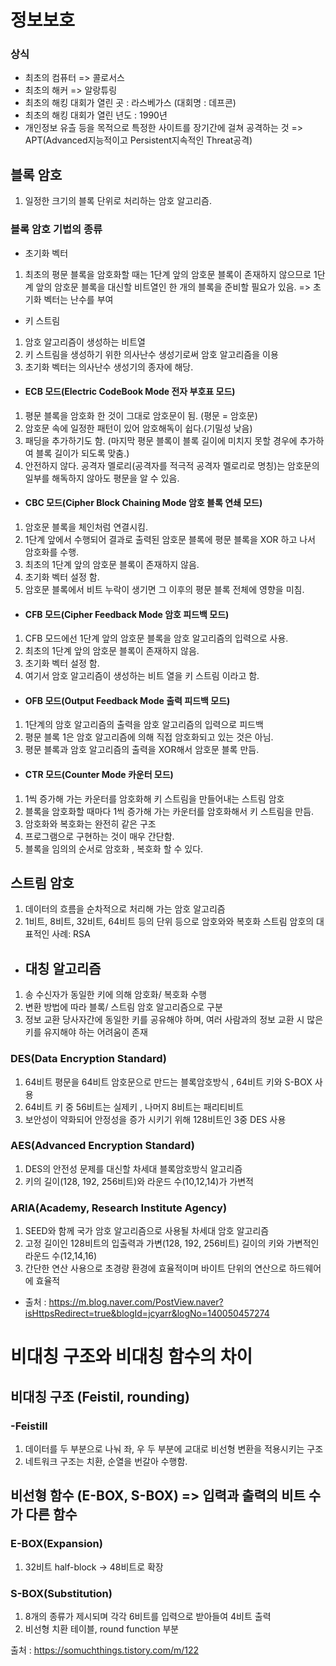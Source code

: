 # 정보보호

### 상식 
- 최초의 컴퓨터 => 콜로서스
- 최초의 해커 => 알랑튜링
- 최초의 해킹 대회가 열린 곳 : 라스베가스 (대회명 : 데프콘)
- 최초의 해킹 대회가 열린 년도 : 1990년
- 개인정보 유츨 등을 목적으로 특정한 사이트를 장기간에 걸쳐 공격하는 것 => APT(Advanced지능적이고 Persistent지속적인 Threat공격)


## 블록 암호 
1. 일정한 크기의 블록 단위로 처리하는 암호 알고리즘.

### 블록 암호 기법의 종류 
* 초기화 벡터
1. 최초의 평문 블록을 암호화할 때는 1단계 앞의 암호문 블록이 존재하지 않으므로 1단계 앞의 암호문 블록을 대신할 비트열인 한 개의 블록을 준비할 필요가 있음. => 초기화 벡터는 난수를 부여
* 키 스트림
1. 암호 알고리즘이 생성하는 비트열
2. 키 스트림을 생성하기 위한 의사난수 생성기로써 암호 알고리즘을 이용
3. 초기화 벡터는 의사난수 생성기의 종자에 해당.

- #### ECB 모드(Electric CodeBook Mode 전자 부호표 모드)
1. 평문 블록을 암호화 한 것이 그대로 암호문이 됨. (평문 = 암호문) 
2. 암호문 속에 일정한 패턴이 있어 암호해독이 쉽다.(기밀성 낮음)
3. 패딩을 추가하기도 함. (마지막 평문 블록이 블록 길이에 미치지 못할 경우에 추가하여 블록 길이가 되도록 맞춤.)
4. 안전하지 않다. 공격자 멜로리(공격자를 적극적 공격자 멜로리로 명칭)는 암호문의 일부를 해독하지 않아도 평문을 알 수 있음.
- #### CBC 모드(Cipher Block Chaining Mode 암호 블록 연쇄 모드)
1. 암호문 블록을 체인처럼 연결시킴.
2. 1단계 앞에서 수행되어 결과로 출력된 암호문 블록에 평문 블록을 XOR 하고 나서 암호화를 수행.
3. 최초의 1단계 앞의 암호문 블록이 존재하지 않음.
4. 초기화 벡터 설정 함.
5. 암호문 블록에서 비트 누락이 생기면 그 이후의 평문 블록 전체에 영향을 미침. 
- #### CFB 모드(Cipher Feedback Mode 암호 피드백 모드)
1. CFB 모드에선 1단계 앞의 암호문 블록을 암호 알고리즘의 입력으로 사용.
2. 최초의 1단계 앞의 암호문 블록이 존재하지 않음.
3. 초기화 벡터 설정 함.
4. 여기서 암호 알고리즘이 생성하는 비트 열을 키 스트림 이라고 함. 
- #### OFB 모드(Output Feedback Mode 출력 피드백 모드)
1. 1단계의 암호 알고리즘의 출력을 암호 알고리즘의 입력으로 피드백
2. 평문 블록 1은 암호 알고리즘에 의해 직접 암호화되고 있는 것은 아님. 
3. 평문 블록과 암호 알고리즘의 출력을 XOR해서 암호문 블록 만듬. 
- #### CTR 모드(Counter Mode 카운터 모드)
1. 1씩 증가해 가는 카운터를 암호화해 키 스트림을 만들어내는 스트림 암호
2. 블록을 암호화할 때마다 1씩 증가해 가는 카운터를 암호화해서 키 스트림을 만듬.  
3. 암호화와 복호화는 완전히 같은 구조
4. 프로그램으로 구현하는 것이 매우 간단함.
5. 블록을 임의의 순서로 암호화 , 복호화 할 수 있다.



## 스트림 암호
1. 데이터의 흐름을 순차적으로 처리해 가는 암호 알고리즘
2. 1비트, 8비트, 32비트, 64비트 등의 단위 등으로 암호와와 복호화 스트림 암호의 대표적인 사례: RSA


- ##  대칭 알고리즘 
1. 송 수신자가 동일한 키에 의해 암호화/ 복호화 수행
2. 변환 방법에 따라 블록/ 스트림 암호 알고리즘으로 구분
3. 정보 교환 당사자간에 동일한 키를 공유해야 하며, 여러 사람과의 정보 교환 시 많은 키를 유지해야 하는 어려움이 존재

### DES(Data Encryption Standard)
1. 64비트 평문을 64비트 암호문으로 만드는 블록암호방식 , 64비트 키와 S-BOX 사용
2. 64비트 키 중 56비트는 실제키 , 나머지 8비트는 패리티비트
3. 보안성이 약화되어 안정성을 증가 시키기 위해 128비트인 3중 DES 사용

### AES(Advanced Encryption Standard)
1. DES의 안전성 문제를 대신할 차세대 블록암호방식 알고리즘
2. 키의 길이(128, 192, 256비트)와 라운드 수(10,12,14)가 가변적

### ARIA(Academy, Research Institute Agency)
1. SEED와 함께 국가 암호 알고리즘으로 사용될 차세대 암호 알고리즘
2. 고정 길이인 128비트의 입출력과 가변(128, 192, 256비트) 길이의 키와 가변적인 라운드 수(12,14,16)
3. 간단한 연산 사용으로 초경량 환경에 효율적이며 바이트 단위의 연산으로 하드웨어에 효율적

- 출처 : https://m.blog.naver.com/PostView.naver?isHttpsRedirect=true&blogId=jcyarr&logNo=140050457274

# 비대칭 구조와 비대칭 함수의 차이
## 비대칭 구조 (Feistil, rounding)
### -Feistill 
1. 데이터를 두 부분으로 나눠 좌, 우 두 부분에 교대로 비선형 변환을 적용시키는 구조
2. 네트워크 구조는 치환, 순열을 번갈아 수행함.


## 비선형 함수 (E-BOX, S-BOX) => 입력과 출력의 비트 수가 다른 함수
### E-BOX(Expansion) 
1. 32비트 half-block -> 48비트로 확장
### S-BOX(Substitution)
1. 8개의 종류가 제시되며 각각 6비트를 입력으로 받아들여 4비트 출력
2. 비선형 치환 테이블, round function 부분

출처 : https://somuchthings.tistory.com/m/122